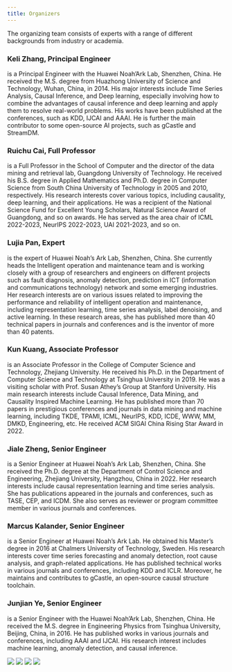 ```yaml
---
title: Organizers
---
```


The organizing team consists of experts with a range of different backgrounds from industry or academia.



### Keli Zhang, Principal Engineer

 is a Principal Engineer with the Huawei Noah’Ark Lab, Shenzhen, China. He received the M.S. degree from Huazhong University of Science and Technology, Wuhan, China, in 2014. His major interests include Time Series Analysis, Causal Inference, and Deep learning, especially involving how to combine the advantages of causal inference and deep learning and apply them to resolve real-world problems. His works have been published at the conferences, such as KDD, IJCAI and AAAI. He is further the main contributor to some open-source AI projects, such as gCastle and StreamDM. 


### Ruichu Cai, Full Professor

 is a Full Professor in the School of Computer and the director of the data mining and retrieval lab, Guangdong University of Technology. He received his B.S. degree in Applied Mathematics and Ph.D. degree in Computer Science from South China University of Technology in 2005 and 2010, respectively. His research interests cover various topics, including causality, deep learning, and their applications. He was a recipient of the National Science Fund for Excellent Young Scholars, Natural Science Award of Guangdong, and so on awards. He has served as the area chair of ICML 2022-2023, NeurIPS 2022-2023, UAI 2021-2023, and so on. 


### Lujia Pan, Expert

 is the expert of Huawei Noah’s Ark Lab, Shenzhen, China. She currently heads the Intelligent operation and maintenance team and is working closely with a group of researchers and engineers on different projects such as fault diagnosis, anomaly detection, prediction in ICT (information and communications technology) network and some emerging industries. Her research interests are on various issues related to improving the performance and reliability of intelligent operation and maintenance, including representation learning, time series analysis, label denoising, and active learning. In these research areas, she has published more than 40 technical papers in journals and conferences and is the inventor of more than 40 patents. 


### Kun Kuang, Associate Professor

 is an Associate Professor in the College of Computer Science and Technology, Zhejiang University. He received his Ph.D. in the Department of Computer Science and Technology at Tsinghua University in 2019. He was a visiting scholar with Prof. Susan Athey’s Group at Stanford University. His main research interests include Causal Inference, Data Mining, and Causality Inspired Machine Learning. He has published more than 70 papers in prestigious conferences and journals in data mining and machine learning, including TKDE, TPAMI, ICML, NeurIPS, KDD, ICDE, WWW, MM, DMKD, Engineering, etc. He received ACM SIGAI China Rising Star Award in 2022. 


### Jiale Zheng, Senior Engineer

 is a Senior Engineer at Huawei Noah’s Ark Lab, Shenzhen, China. She received the Ph.D. degree at the Department of Control Science and Engineering, Zhejiang University, Hangzhou, China in 2022. Her research interests include causal representation learning and time series analysis. She has publications appeared in the journals and conferences, such as TASE, CEP, and ICDM. She also serves as reviewer or program committee member in various journals and conferences. 


### Marcus Kalander, Senior Engineer

 is a Senior Engineer at Huawei Noah’s Ark Lab. He obtained his Master’s degree in 2016 at Chalmers University of Technology, Sweden. His research interests cover time series forecasting and anomaly detection, root cause analysis, and graph-related applications. He has published technical works in various journals and conferences, including KDD and ICLR. Moreover, he maintains and contributes to gCastle, an open-source causal structure toolchain. 


### Junjian Ye, Senior Engineer 


 is a Senior Engineer with the Huawei Noah’Ark Lab, Shenzhen, China. He received the M.S. degree in Engineering Physics from Tsinghua University, Beijing, China, in 2016. He has published works in various journals and conferences, including AAAI and IJCAI. His research interest includes machine learning, anomaly detection, and causal inference. 



![](../assets/img/clients/client-01.png)    ![](../assets/img/clients/client-04.png)    ![](../assets/img/clients/client-02.png)    ![](../assets/img/clients/client-03.png)
